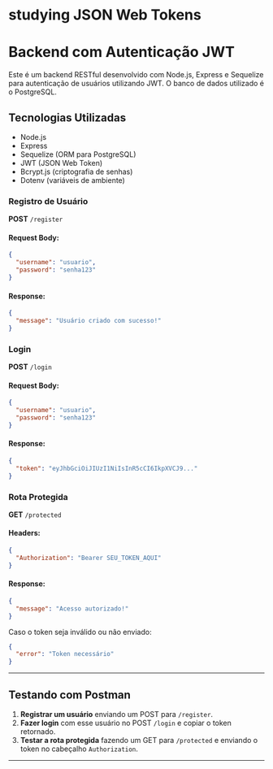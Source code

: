 #  studying JSON Web Tokens
 
# Backend com Autenticação JWT

Este é um backend RESTful desenvolvido com Node.js, Express e Sequelize para autenticação de usuários utilizando JWT. O banco de dados utilizado é o PostgreSQL.

## Tecnologias Utilizadas
- Node.js
- Express
- Sequelize (ORM para PostgreSQL)
- JWT (JSON Web Token)
- Bcrypt.js (criptografia de senhas)
- Dotenv (variáveis de ambiente)


### Registro de Usuário
**POST** `/register`
#### Request Body:
```json
{
  "username": "usuario",
  "password": "senha123"
}
```
#### Response:
```json
{
  "message": "Usuário criado com sucesso!"
}
```

### Login
**POST** `/login`
#### Request Body:
```json
{
  "username": "usuario",
  "password": "senha123"
}
```
#### Response:
```json
{
  "token": "eyJhbGciOiJIUzI1NiIsInR5cCI6IkpXVCJ9..."
}
```

### Rota Protegida
**GET** `/protected`
#### Headers:
```json
{
  "Authorization": "Bearer SEU_TOKEN_AQUI"
}
```
#### Response:
```json
{
  "message": "Acesso autorizado!"
}
```

Caso o token seja inválido ou não enviado:
```json
{
  "error": "Token necessário"
}
```

---

## Testando com Postman
1. **Registrar um usuário** enviando um POST para `/register`.
2. **Fazer login** com esse usuário no POST `/login` e copiar o token retornado.
3. **Testar a rota protegida** fazendo um GET para `/protected` e enviando o token no cabeçalho `Authorization`.

---
